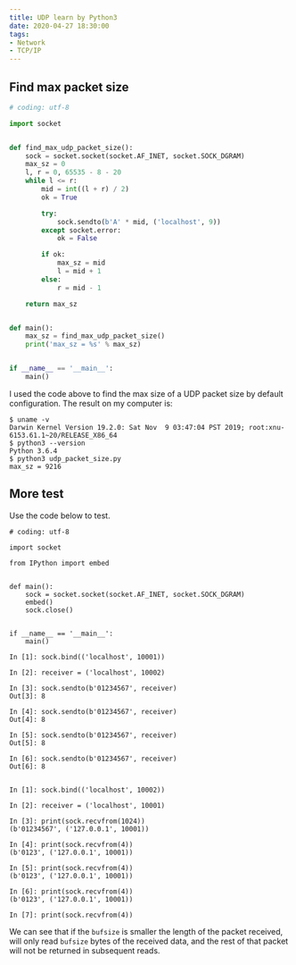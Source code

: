 ```yaml
---
title: UDP learn by Python3
date: 2020-04-27 18:30:00
tags:
- Network
- TCP/IP
---
```


## Find max packet size
```python
# coding: utf-8

import socket


def find_max_udp_packet_size():
    sock = socket.socket(socket.AF_INET, socket.SOCK_DGRAM)
    max_sz = 0
    l, r = 0, 65535 - 8 - 20
    while l <= r:
        mid = int((l + r) / 2)
        ok = True

        try:
            sock.sendto(b'A' * mid, ('localhost', 9))
        except socket.error:
            ok = False

        if ok:
            max_sz = mid
            l = mid + 1
        else:
            r = mid - 1

    return max_sz


def main():
    max_sz = find_max_udp_packet_size()
    print('max_sz = %s' % max_sz)


if __name__ == '__main__':
    main()

```
I used the code above to find the max size of a UDP packet size by default configuration.
The result on my computer is:
```
$ uname -v
Darwin Kernel Version 19.2.0: Sat Nov  9 03:47:04 PST 2019; root:xnu-6153.61.1~20/RELEASE_X86_64
$ python3 --version
Python 3.6.4
$ python3 udp_packet_size.py
max_sz = 9216
```

## More test
Use the code below to test.
```
# coding: utf-8

import socket

from IPython import embed


def main():
    sock = socket.socket(socket.AF_INET, socket.SOCK_DGRAM)
    embed()
    sock.close()


if __name__ == '__main__':
    main()

```

```
In [1]: sock.bind(('localhost', 10001))

In [2]: receiver = ('localhost', 10002)

In [3]: sock.sendto(b'01234567', receiver)
Out[3]: 8

In [4]: sock.sendto(b'01234567', receiver)
Out[4]: 8

In [5]: sock.sendto(b'01234567', receiver)
Out[5]: 8

In [6]: sock.sendto(b'01234567', receiver)
Out[6]: 8
```

```

In [1]: sock.bind(('localhost', 10002))

In [2]: receiver = ('localhost', 10001)

In [3]: print(sock.recvfrom(1024))
(b'01234567', ('127.0.0.1', 10001))

In [4]: print(sock.recvfrom(4))
(b'0123', ('127.0.0.1', 10001))

In [5]: print(sock.recvfrom(4))
(b'0123', ('127.0.0.1', 10001))

In [6]: print(sock.recvfrom(4))
(b'0123', ('127.0.0.1', 10001))

In [7]: print(sock.recvfrom(4))
```
We can see that if the `bufsize` is smaller the length of the packet received, will only read `bufsize` bytes of the received data, and the rest of that packet will not be returned in subsequent reads.